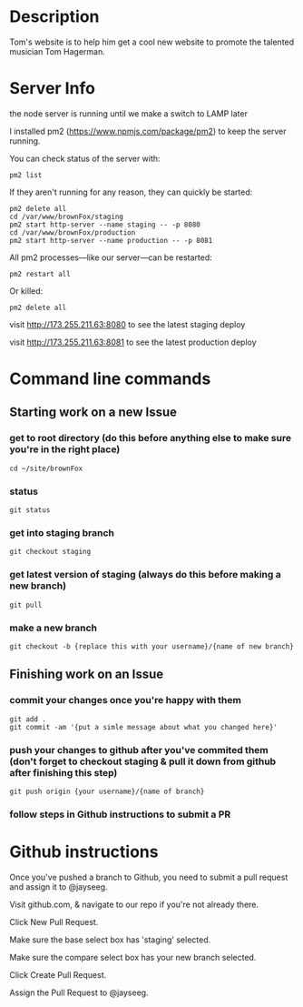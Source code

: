 # Description
Tom's website is to help him get a cool new website to promote the talented musician Tom Hagerman.

# Server Info
the node server is running until we make a switch to LAMP later

I installed pm2 (https://www.npmjs.com/package/pm2) to keep the server running.

You can check status of the server with:
```
pm2 list
```

If they aren't running for any reason, they can quickly be started:
```
pm2 delete all
cd /var/www/brownFox/staging
pm2 start http-server --name staging -- -p 8080
cd /var/www/brownFox/production
pm2 start http-server --name production -- -p 8081
```

All pm2 processes—like our server—can be restarted:
```
pm2 restart all
```

Or killed:
```
pm2 delete all
```

visit http://173.255.211.63:8080 to see the latest staging deploy

visit http://173.255.211.63:8081 to see the latest production deploy

# Command line commands
## Starting work on a new Issue
### get to root directory (do this before anything else to make sure you're in the right place)
```
cd ~/site/brownFox
```
### status
```
git status
```
### get into staging branch
```
git checkout staging
```
### get latest version of staging (always do this before making a new branch)
```
git pull
```
### make a new branch
```
git checkout -b {replace this with your username}/{name of new branch}
```
## Finishing work on an Issue
### commit your changes once you're happy with them
```
git add .
git commit -am '{put a simle message about what you changed here}'
```
### push your changes to github after you've commited them (don't forget to checkout staging & pull it down from github after finishing this step)
```
git push origin {your username}/{name of branch}
```
### follow steps in Github instructions to submit a PR
# Github instructions
Once you've pushed a branch to Github, you need to submit a pull request and assign it to @jayseeg.

Visit github.com, & navigate to our repo if you're not already there.

Click New Pull Request.

Make sure the base select box has 'staging' selected.

Make sure the compare select box has your new branch selected.

Click Create Pull Request.

Assign the Pull Request to @jayseeg. 
